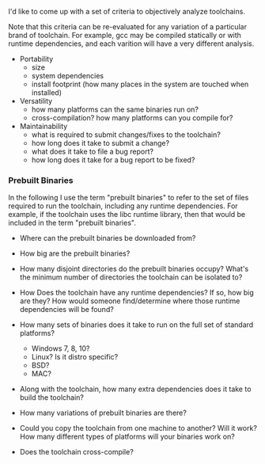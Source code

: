 I'd like to come up with a set of criteria to objectively analyze toolchains.

Note that this criteria can be re-evaluated for any variation of a particular brand of toolchain.  For example, gcc may be compiled statically or with runtime dependencies, and each varition will have a very different analysis.

* Portability
    - size
    - system dependencies
    - install footprint (how many places in the system are touched when installed)
* Versatility
    - how many platforms can the same binaries run on?
    - cross-compilation? how many platforms can you compile for?
* Maintainability
    - what is required to submit changes/fixes to the toolchain?
    - how long does it take to submit a change?
    - what does it take to file a bug report?
    - how long does it take for a bug report to be fixed?


### Prebuilt Binaries

In the following I use the term "prebuilt binaries" to refer to the set of files required to run the toolchain, including any runtime dependencies.  For example, if the toolchain uses the libc runtime library, then that would be included in the term "prebuilt binaries".

* Where can the prebuilt binaries be downloaded from?
* How big are the prebuilt binaries?
* How many disjoint directories do the prebuilt binaries occupy?  What's the minimum number of directories the toolchain can be isolated to?
* How Does the toolchain have any runtime dependencies?  If so, how big are they? How would someone find/determine where those runtime dependencies will be found?
* How many sets of binaries does it take to run on the full set of standard platforms?
    - Windows 7, 8, 10?
    - Linux? Is it distro specific?
    - BSD?
    - MAC?

* Along with the toolchain, how many extra dependencies does it take to build the toolchain?
* How many variations of prebuilt binaries are there?

* Could you copy the toolchain from one machine to another? Will it work?  How many different types of platforms will your binaries work on?

* Does the toolchain cross-compile?
